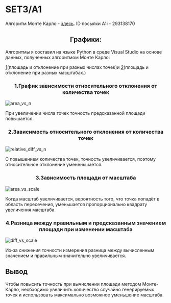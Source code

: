 # SET3/A1
Алгоритм Монте Карло - [здесь](https://github.com/blackbarashka/HSE_Algosi/blob/main/A1.cpp). 
ID посылки A1i - 293138170

<h2 align="center">Графики:</h2>
Алгоритмы я составил на языке Python в среде Visual Studio на основе данных, полученных алгоритмом Монте Карло: 

[1](https://github.com/blackbarashka/HSE_Algosi/blob/main/result.csv)(площадь и отклонение при разных числах точек)и [2](https://github.com/blackbarashka/HSE_Algosi/blob/main/scale_result.csv)(площадь и отклонение при разных масштабах.)
<h3 align="center">1.График зависимости относительного отклонения от количества точек</h3>

![area_vs_n](https://github.com/user-attachments/assets/7586ee56-2550-4f94-8bfe-9516ad342908)

При увеличении числа точек точность предсказанной площади повышается.

<h3 align="center">2.Зависимость относительного отклонения от количества точек</h3>

![relative_diff_vs_n](https://github.com/user-attachments/assets/ea2b1b7e-40be-4243-b22a-b0ea7a3bd8eb)

С повышением количества точек, точность увеличивается, поэтому относительное отклонение умененьшается.

<h3 align="center">3.Зависимость площади от масштаба</h3>

![area_vs_scale](https://github.com/user-attachments/assets/f9275fe5-5d72-4aa8-89b3-247a4c3fe6ea)

Когда масштаб увеличивается, вероятность того, что точка попадёт в область пересечения, уменьшается пропорционально квадрату увеличения масштаба.

<h3 align="center">4.Разница между правильным и предсказанным значением площади при изменении масштаба</h3>

![diff_vs_scale](https://github.com/user-attachments/assets/bfc308ea-65a8-4fce-a9d4-c6d3fe827143)

Из-за снижения точности измерения разница между вычисленным значением и правильным значительно увеличивается.

<h2>Вывод</h2>
Чтобы повысить точность при вычислении площади методом Монте-Карло, необходимо увеличить количество случайно генерируемых точек и использовать максимально возможное уменьшение масштаба.
